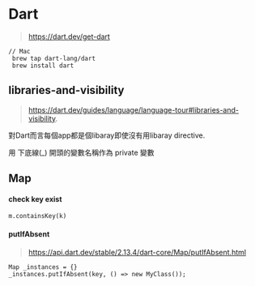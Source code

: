 # Dart
> https://dart.dev/get-dart

```
// Mac
 brew tap dart-lang/dart
 brew install dart
```

## libraries-and-visibility
> https://dart.dev/guides/language/language-tour#libraries-and-visibility.

對Dart而言每個app都是個libaray即使沒有用libaray directive.

用 下底線(_) 開頭的變數名稱作為 private 變數


## Map
#### check key exist
```
m.containsKey(k)
```

#### putIfAbsent
> https://api.dart.dev/stable/2.13.4/dart-core/Map/putIfAbsent.html

```
Map _instances = {}
_instances.putIfAbsent(key, () => new MyClass());

```



